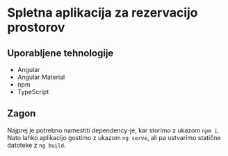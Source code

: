 # Spletna aplikacija za rezervacijo prostorov

## Uporabljene tehnologije

- Angular
- Angular Material
- npm
- TypeScript

## Zagon

Najprej je potrebno namestiti dependency-je, kar storimo z ukazom `npm i`.
Nato lahko aplikacijo gostimo z ukazom `ng serve`, ali pa ustvarimo
statične datoteke z `ng build`.